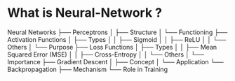 # What is Neural-Network ?
Neural Networks
├── Perceptrons
│   ├── Structure
│   └── Functioning
├── Activation Functions
│   ├── Types
│   │   ├── Sigmoid
│   │   ├── ReLU
│   │   └── Others
│   └── Purpose
├── Loss Functions
│   ├── Types
│   │   ├── Mean Squared Error (MSE)
│   │   ├── Cross-Entropy
│   │   └── Others
│   └── Importance
├── Gradient Descent
│   ├── Concept
│   └── Application
└── Backpropagation
    ├── Mechanism
    └── Role in Training
